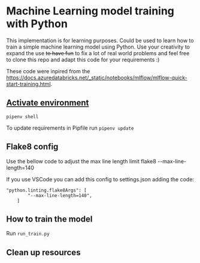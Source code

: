 # Machine Learning model training with Python
This implementation is for learning purposes. Could be used to learn how to train a simple machine learning model using Python.
Use your creativity to expand the use ~~to have fun~~ to fix a lot of real world problems and feel free to clone this repo and adapt this code for your requirements :)

These code were inpired from the https://docs.azuredatabricks.net/_static/notebooks/mlflow/mlflow-quick-start-training.html.

## [Activate environment](https://pipenv.readthedocs.io/en/latest/)
`pipenv shell`

To update requirements in Pipfile run `pipenv update`

## Flake8 config
Use the bellow code to adjust the max line length limit
flake8 --max-line-length=140

If you use VSCode you can add this config to settings.json adding the code:

```
"python.linting.flake8Args": [
        "--max-line-length=140",
    ]
```

## How to train the model
Run `run_train.py`

## Clean up resources
